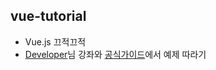 ## vue-tutorial
* Vue.js 끄적끄적
* [Developer](https://velopert.com/category/dev-log/tech-log/vue-js)님 강좌와 [공식가이드](https://kr.vuejs.org/v2/guide/)에서 예제 따라기
